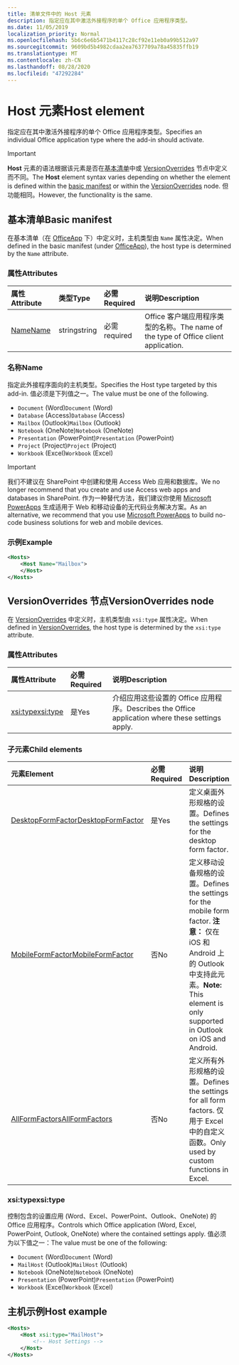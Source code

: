 ```yaml
---
title: 清单文件中的 Host 元素
description: 指定应在其中激活外接程序的单个 Office 应用程序类型。
ms.date: 11/05/2019
localization_priority: Normal
ms.openlocfilehash: 5b6c6e6b5471b4117c28cf92e11eb0a99b512a97
ms.sourcegitcommit: 9609bd5b4982cdaa2ea7637709a78a45835ffb19
ms.translationtype: MT
ms.contentlocale: zh-CN
ms.lasthandoff: 08/28/2020
ms.locfileid: "47292284"
---
```

# <a name="host-element"></a><span data-ttu-id="d9b4e-103">Host 元素</span><span class="sxs-lookup"><span data-stu-id="d9b4e-103">Host element</span></span>

<span data-ttu-id="d9b4e-104">指定应在其中激活外接程序的单个 Office 应用程序类型。</span><span class="sxs-lookup"><span data-stu-id="d9b4e-104">Specifies an individual Office application type where the add-in should activate.</span></span>

> [!IMPORTANT]
> <span data-ttu-id="d9b4e-105">**Host** 元素的语法根据该元素是否在[基本清单](#basic-manifest)中或 [VersionOverrides](#versionoverrides-node) 节点中定义而不同。</span><span class="sxs-lookup"><span data-stu-id="d9b4e-105">The **Host** element syntax varies depending on whether the element is defined within the [basic manifest](#basic-manifest) or within the [VersionOverrides](#versionoverrides-node) node.</span></span> <span data-ttu-id="d9b4e-106">但功能相同。</span><span class="sxs-lookup"><span data-stu-id="d9b4e-106">However, the functionality is the same.</span></span>  

## <a name="basic-manifest"></a><span data-ttu-id="d9b4e-107">基本清单</span><span class="sxs-lookup"><span data-stu-id="d9b4e-107">Basic manifest</span></span>

<span data-ttu-id="d9b4e-108">在基本清单（在 [OfficeApp](officeapp.md) 下）中定义时，主机类型由 `Name` 属性决定。</span><span class="sxs-lookup"><span data-stu-id="d9b4e-108">When defined in the basic manifest (under [OfficeApp](officeapp.md)), the host type is determined by the `Name` attribute.</span></span>

### <a name="attributes"></a><span data-ttu-id="d9b4e-109">属性</span><span class="sxs-lookup"><span data-stu-id="d9b4e-109">Attributes</span></span>

| <span data-ttu-id="d9b4e-110">属性</span><span class="sxs-lookup"><span data-stu-id="d9b4e-110">Attribute</span></span>     | <span data-ttu-id="d9b4e-111">类型</span><span class="sxs-lookup"><span data-stu-id="d9b4e-111">Type</span></span>   | <span data-ttu-id="d9b4e-112">必需</span><span class="sxs-lookup"><span data-stu-id="d9b4e-112">Required</span></span> | <span data-ttu-id="d9b4e-113">说明</span><span class="sxs-lookup"><span data-stu-id="d9b4e-113">Description</span></span>                                      |
|:--------------|:-------|:---------|:-------------------------------------------------|
| [<span data-ttu-id="d9b4e-114">Name</span><span class="sxs-lookup"><span data-stu-id="d9b4e-114">Name</span></span>](#name) | <span data-ttu-id="d9b4e-115">string</span><span class="sxs-lookup"><span data-stu-id="d9b4e-115">string</span></span> | <span data-ttu-id="d9b4e-116">必需</span><span class="sxs-lookup"><span data-stu-id="d9b4e-116">required</span></span> | <span data-ttu-id="d9b4e-117">Office 客户端应用程序类型的名称。</span><span class="sxs-lookup"><span data-stu-id="d9b4e-117">The name of the type of Office client application.</span></span> |

### <a name="name"></a><span data-ttu-id="d9b4e-118">名称</span><span class="sxs-lookup"><span data-stu-id="d9b4e-118">Name</span></span>

<span data-ttu-id="d9b4e-119">指定此外接程序面向的主机类型。</span><span class="sxs-lookup"><span data-stu-id="d9b4e-119">Specifies the Host type targeted by this add-in.</span></span> <span data-ttu-id="d9b4e-120">值必须是下列值之一。</span><span class="sxs-lookup"><span data-stu-id="d9b4e-120">The value must be one of the following.</span></span>

- <span data-ttu-id="d9b4e-121">`Document` (Word)</span><span class="sxs-lookup"><span data-stu-id="d9b4e-121">`Document` (Word)</span></span>
- <span data-ttu-id="d9b4e-122">`Database` (Access)</span><span class="sxs-lookup"><span data-stu-id="d9b4e-122">`Database` (Access)</span></span>
- <span data-ttu-id="d9b4e-123">`Mailbox` (Outlook)</span><span class="sxs-lookup"><span data-stu-id="d9b4e-123">`Mailbox` (Outlook)</span></span>
- <span data-ttu-id="d9b4e-124">`Notebook` (OneNote)</span><span class="sxs-lookup"><span data-stu-id="d9b4e-124">`Notebook` (OneNote)</span></span>
- <span data-ttu-id="d9b4e-125">`Presentation` (PowerPoint)</span><span class="sxs-lookup"><span data-stu-id="d9b4e-125">`Presentation` (PowerPoint)</span></span>
- <span data-ttu-id="d9b4e-126">`Project` (Project)</span><span class="sxs-lookup"><span data-stu-id="d9b4e-126">`Project` (Project)</span></span>
- <span data-ttu-id="d9b4e-127">`Workbook` (Excel)</span><span class="sxs-lookup"><span data-stu-id="d9b4e-127">`Workbook` (Excel)</span></span>

> [!IMPORTANT]
> <span data-ttu-id="d9b4e-128">我们不建议在 SharePoint 中创建和使用 Access Web 应用和数据库。</span><span class="sxs-lookup"><span data-stu-id="d9b4e-128">We no longer recommend that you create and use Access web apps and databases in SharePoint.</span></span> <span data-ttu-id="d9b4e-129">作为一种替代方法，我们建议你使用 [Microsoft PowerApps](https://powerapps.microsoft.com/) 生成适用于 Web 和移动设备的无代码业务解决方案。</span><span class="sxs-lookup"><span data-stu-id="d9b4e-129">As an alternative, we recommend that you use [Microsoft PowerApps](https://powerapps.microsoft.com/) to build no-code business solutions for web and mobile devices.</span></span>

### <a name="example"></a><span data-ttu-id="d9b4e-130">示例</span><span class="sxs-lookup"><span data-stu-id="d9b4e-130">Example</span></span>

```xml
<Hosts>
    <Host Name="Mailbox">
    </Host>
</Hosts>
```

## <a name="versionoverrides-node"></a><span data-ttu-id="d9b4e-131">VersionOverrides 节点</span><span class="sxs-lookup"><span data-stu-id="d9b4e-131">VersionOverrides node</span></span>

<span data-ttu-id="d9b4e-132">在 [VersionOverrides](versionoverrides.md) 中定义时，主机类型由 `xsi:type` 属性决定。</span><span class="sxs-lookup"><span data-stu-id="d9b4e-132">When defined in [VersionOverrides](versionoverrides.md), the host type is determined by the `xsi:type` attribute.</span></span>

### <a name="attributes"></a><span data-ttu-id="d9b4e-133">属性</span><span class="sxs-lookup"><span data-stu-id="d9b4e-133">Attributes</span></span>

|  <span data-ttu-id="d9b4e-134">属性</span><span class="sxs-lookup"><span data-stu-id="d9b4e-134">Attribute</span></span>  |  <span data-ttu-id="d9b4e-135">必需</span><span class="sxs-lookup"><span data-stu-id="d9b4e-135">Required</span></span>  |  <span data-ttu-id="d9b4e-136">说明</span><span class="sxs-lookup"><span data-stu-id="d9b4e-136">Description</span></span>  |
|:-----|:-----|:-----|
|  [<span data-ttu-id="d9b4e-137">xsi:type</span><span class="sxs-lookup"><span data-stu-id="d9b4e-137">xsi:type</span></span>](#xsitype)  |  <span data-ttu-id="d9b4e-138">是</span><span class="sxs-lookup"><span data-stu-id="d9b4e-138">Yes</span></span>  | <span data-ttu-id="d9b4e-139">介绍应用这些设置的 Office 应用程序。</span><span class="sxs-lookup"><span data-stu-id="d9b4e-139">Describes the Office application where these settings apply.</span></span>|

### <a name="child-elements"></a><span data-ttu-id="d9b4e-140">子元素</span><span class="sxs-lookup"><span data-stu-id="d9b4e-140">Child elements</span></span>

|  <span data-ttu-id="d9b4e-141">元素</span><span class="sxs-lookup"><span data-stu-id="d9b4e-141">Element</span></span> |  <span data-ttu-id="d9b4e-142">必需</span><span class="sxs-lookup"><span data-stu-id="d9b4e-142">Required</span></span>  |  <span data-ttu-id="d9b4e-143">说明</span><span class="sxs-lookup"><span data-stu-id="d9b4e-143">Description</span></span>  |
|:-----|:-----|:-----|
|  [<span data-ttu-id="d9b4e-144">DesktopFormFactor</span><span class="sxs-lookup"><span data-stu-id="d9b4e-144">DesktopFormFactor</span></span>](desktopformfactor.md)    |  <span data-ttu-id="d9b4e-145">是</span><span class="sxs-lookup"><span data-stu-id="d9b4e-145">Yes</span></span>   |  <span data-ttu-id="d9b4e-146">定义桌面外形规格的设置。</span><span class="sxs-lookup"><span data-stu-id="d9b4e-146">Defines the settings for the desktop form factor.</span></span> |
|  [<span data-ttu-id="d9b4e-147">MobileFormFactor</span><span class="sxs-lookup"><span data-stu-id="d9b4e-147">MobileFormFactor</span></span>](mobileformfactor.md)    |  <span data-ttu-id="d9b4e-148">否</span><span class="sxs-lookup"><span data-stu-id="d9b4e-148">No</span></span>   |  <span data-ttu-id="d9b4e-149">定义移动设备规格的设置。</span><span class="sxs-lookup"><span data-stu-id="d9b4e-149">Defines the settings for the mobile form factor.</span></span> <span data-ttu-id="d9b4e-150">**注意：** 仅在 iOS 和 Android 上的 Outlook 中支持此元素。</span><span class="sxs-lookup"><span data-stu-id="d9b4e-150">**Note:** This element is only supported in Outlook on iOS and Android.</span></span> |
|  [<span data-ttu-id="d9b4e-151">AllFormFactors</span><span class="sxs-lookup"><span data-stu-id="d9b4e-151">AllFormFactors</span></span>](allformfactors.md)    |  <span data-ttu-id="d9b4e-152">否</span><span class="sxs-lookup"><span data-stu-id="d9b4e-152">No</span></span>   |  <span data-ttu-id="d9b4e-153">定义所有外形规格的设置。</span><span class="sxs-lookup"><span data-stu-id="d9b4e-153">Defines the settings for all form factors.</span></span> <span data-ttu-id="d9b4e-154">仅用于 Excel 中的自定义函数。</span><span class="sxs-lookup"><span data-stu-id="d9b4e-154">Only used by custom functions in Excel.</span></span> |

### <a name="xsitype"></a><span data-ttu-id="d9b4e-155">xsi:type</span><span class="sxs-lookup"><span data-stu-id="d9b4e-155">xsi:type</span></span>

<span data-ttu-id="d9b4e-156">控制包含的设置应用 (Word、Excel、PowerPoint、Outlook、OneNote) 的 Office 应用程序。</span><span class="sxs-lookup"><span data-stu-id="d9b4e-156">Controls which Office application (Word, Excel, PowerPoint, Outlook, OneNote) where the contained settings apply.</span></span> <span data-ttu-id="d9b4e-157">值必须为以下值之一：</span><span class="sxs-lookup"><span data-stu-id="d9b4e-157">The value must be one of the following:</span></span>

- <span data-ttu-id="d9b4e-158">`Document` (Word)</span><span class="sxs-lookup"><span data-stu-id="d9b4e-158">`Document` (Word)</span></span>
- <span data-ttu-id="d9b4e-159">`MailHost` (Outlook)</span><span class="sxs-lookup"><span data-stu-id="d9b4e-159">`MailHost` (Outlook)</span></span>
- <span data-ttu-id="d9b4e-160">`Notebook` (OneNote)</span><span class="sxs-lookup"><span data-stu-id="d9b4e-160">`Notebook` (OneNote)</span></span>
- <span data-ttu-id="d9b4e-161">`Presentation` (PowerPoint)</span><span class="sxs-lookup"><span data-stu-id="d9b4e-161">`Presentation` (PowerPoint)</span></span>
- <span data-ttu-id="d9b4e-162">`Workbook` (Excel)</span><span class="sxs-lookup"><span data-stu-id="d9b4e-162">`Workbook` (Excel)</span></span>

## <a name="host-example"></a><span data-ttu-id="d9b4e-163">主机示例</span><span class="sxs-lookup"><span data-stu-id="d9b4e-163">Host example</span></span>

```xml
<Hosts>
    <Host xsi:type="MailHost">
        <!-- Host Settings -->
    </Host>
</Hosts>
```
